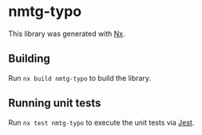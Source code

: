 # nmtg-typo

This library was generated with [Nx](https://nx.dev).

## Building

Run `nx build nmtg-typo` to build the library.

## Running unit tests

Run `nx test nmtg-typo` to execute the unit tests via [Jest](https://jestjs.io).
